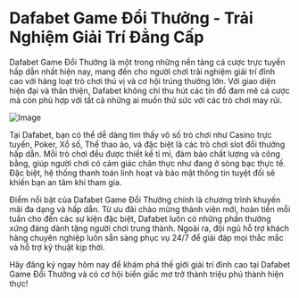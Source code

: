 # Dafabet Game Đổi Thưởng - Trải Nghiệm Giải Trí Đẳng Cấp

Dafabet Game Đổi Thưởng là một trong những nền tảng cá cược trực tuyến hấp dẫn nhất hiện nay, mang đến cho người chơi trải nghiệm giải trí đỉnh cao với hàng loạt trò chơi thú vị và cơ hội trúng thưởng lớn. Với giao diện hiện đại và thân thiện, Dafabet không chỉ thu hút các tín đồ đam mê cá cược mà còn phù hợp với tất cả những ai muốn thử sức với các trò chơi may rủi.

![Image](https://github.com/user-attachments/assets/bd51ea9f-0666-407b-a7a7-98ead6de688c)

Tại Dafabet, bạn có thể dễ dàng tìm thấy vô số trò chơi như Casino trực tuyến, Poker, Xổ số, Thể thao ảo, và đặc biệt là các trò chơi slot đổi thưởng hấp dẫn. Mỗi trò chơi đều được thiết kế tỉ mỉ, đảm bảo chất lượng và công bằng, giúp người chơi có cảm giác chân thực như đang ở sòng bạc thực tế. Đặc biệt, hệ thống thanh toán linh hoạt và bảo mật thông tin tuyệt đối sẽ khiến bạn an tâm khi tham gia.

Điểm nổi bật của Dafabet Game Đổi Thưởng chính là chương trình khuyến mãi đa dạng và hấp dẫn. Từ ưu đãi chào mừng thành viên mới, hoàn tiền mỗi tuần cho đến các sự kiện đặc biệt, Dafabet luôn có những phần thưởng xứng đáng dành tặng người chơi trung thành. Ngoài ra, đội ngũ hỗ trợ khách hàng chuyên nghiệp luôn sẵn sàng phục vụ 24/7 để giải đáp mọi thắc mắc và hỗ trợ kỹ thuật kịp thời.

Hãy đăng ký ngay hôm nay để khám phá thế giới giải trí đỉnh cao tại Dafabet Game Đổi Thưởng và có cơ hội biến giấc mơ trở thành triệu phú thành hiện thực!